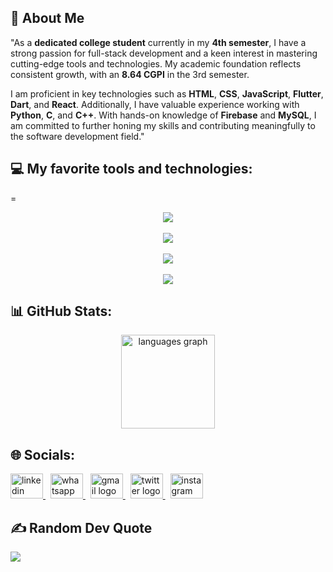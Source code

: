 ## 💫 About Me

<p>
"As a <strong>dedicated college student</strong> currently in my <strong>4th semester</strong>, I have a strong passion for full-stack development and a keen interest in mastering cutting-edge tools and technologies. My academic foundation reflects consistent growth, with an <strong>8.64 CGPI</strong> in the 3rd semester.

I am proficient in key technologies such as <strong>HTML</strong>, <strong>CSS</strong>, <strong>JavaScript</strong>, <strong>Flutter</strong>, <strong>Dart</strong>, and <strong>React</strong>. Additionally, I have valuable experience working with <strong>Python</strong>, <strong>C</strong>, and <strong>C++</strong>. With hands-on knowledge of <strong>Firebase</strong> and <strong>MySQL</strong>, I am committed to further honing my skills and contributing meaningfully to the software development field."

</p>

## 💻 My favorite tools and technologies:

=<p align="center">
  <a href="https://skillicons.dev">
    <img src="https://skillicons.dev/icons?i=windows,linux,apple,androidstudio" /><br><br>
    <img src="https://skillicons.dev/icons?i=html,css,tailwind,bootstrap,js,c,cpp,python" /><br><br>
    <img src="https://skillicons.dev/icons?i=dart,flutter,firebase,nodejs,php,mysql,mongodb" /><br><br>
    <img src="https://skillicons.dev/icons?i=vscode,github,git,obsidian,figma" />
  </a>
</p>

## 📊 GitHub Stats:

<div align="center">
 <img src="https://github-readme-stats.vercel.app/api/top-langs?username=knilesh2212&locale=en&hide_title=false&layout=compact&card_width=320&langs_count=5&theme=dracula&hide_border=false&order=2" height="150" alt="languages graph"  />

<!--<img src="https://github-readme-stats.vercel.app/api?username=knilesh2212&hide_title=false&hide_rank=false&show_icons=true&include_all_commits=true&count_private=true&disable_animations=false&theme=dracula&locale=en&hide_border=false&order=1" height="150" alt="stats graph"  />-->
</div>

## 🌐 Socials:

<div align="4">
  <a href="https://www.linkedin.com/in/knilesh2212/" target="_blank">
    <img src="https://raw.githubusercontent.com/maurodesouza/profile-readme-generator/master/src/assets/icons/social/linkedin/default.svg" width="52" height="40" alt="linkedin logo" />
  </a>
  <img width="4" />
  <a href="https://wa.me/qr/IGCRZMEZHJVIE1" target="_blank">
    <img src="https://raw.githubusercontent.com/maurodesouza/profile-readme-generator/master/src/assets/icons/social/whatsapp/default.svg" width="52" height="40" alt="whatsapp logo" />
  </a>
  <img width="4" />
  <a href="mailto:knilesh2212@gmail.com">
    <img src="https://raw.githubusercontent.com/maurodesouza/profile-readme-generator/master/src/assets/icons/social/gmail/default.svg" width="52" height="40" alt="gmail logo" />
  </a>
  <img width="4" />
  <a href="https://twitter.com/knilesh2212" target="_blank">
    <img src="https://raw.githubusercontent.com/maurodesouza/profile-readme-generator/master/src/assets/icons/social/twitter/default.svg" width="52" height="40" alt="twitter logo" />
  </a>
  <img width="4" />
  <a href="https://www.instagram.com/k_nilesh2212/" target="_blank">
    <img src="https://raw.githubusercontent.com/maurodesouza/profile-readme-generator/master/src/assets/icons/social/instagram/default.svg" width="52" height="40" alt="instagram logo" />
  </a>
</div>

<!--## 🏆 GitHub Trophies-->
<!--![](https://github-profile-trophy.vercel.app/?username=knilesh2212&theme=radical&no-frame=true&no-bg=false&margin-w=4)-->

## ✍️ Random Dev Quote

![](https://quotes-github-readme.vercel.app/api?type=horizontal&theme=radical)
